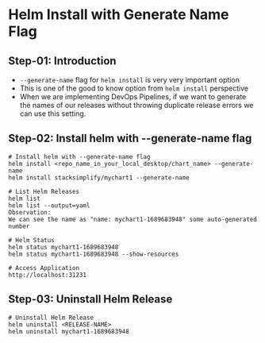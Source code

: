 # Helm Install with Generate Name Flag

## Step-01: Introduction
- `--generate-name` flag for `helm install` is very very important option
- This is one of the good to know option from `helm install` perspective
- When we are implementing DevOps Pipelines, if we want to generate the names of our releases without throwing duplicate release errors we can use this setting. 

## Step-02: Install helm with --generate-name flag
```t
# Install helm with --generate-name flag
helm install <repo_name_in_your_local_desktop/chart_name> --generate-name
helm install stacksimplify/mychart1 --generate-name

# List Helm Releases
helm list
helm list --output=yaml
Observation:
We can see the name as "name: mychart1-1689683948" some auto-generated number

# Helm Status
helm status mychart1-1689683948 
helm status mychart1-1689683948 --show-resources

# Access Application
http://localhost:31231
```
## Step-03: Uninstall Helm Release
```t
# Uninstall Helm Release
helm uninstall <RELEASE-NAME>
helm uninstall mychart1-1689683948
```